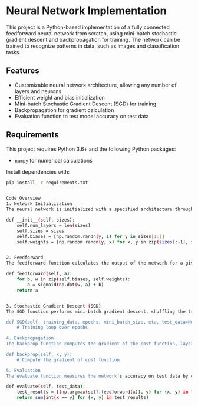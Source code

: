 # Neural Network Implementation

This project is a Python-based implementation of a fully connected feedforward neural network from scratch, using mini-batch stochastic gradient descent and backpropagation for training. The network can be trained to recognize patterns in data, such as images and classification tasks.

## Features

- Customizable neural network architecture, allowing any number of layers and neurons
- Efficient weight and bias initialization
- Mini-batch Stochastic Gradient Descent (SGD) for training
- Backpropagation for gradient calculation
- Evaluation function to test model accuracy on test data

## Requirements

This project requires Python 3.6+ and the following Python packages:
- `numpy` for numerical calculations

Install dependencies with:

```bash
pip install -r requirements.txt


Code Overview
1. Network Initialization
The neural network is initialized with a specified architecture through the sizes parameter, a list containing the number of neurons in each layer. For example, [2, 3, 1] creates a network with three layers: an input layer with 2 neurons, a hidden layer with 3 neurons, and an output layer with 1 neuron.

def __init__(self, sizes):
    self.num_layers = len(sizes)
    self.sizes = sizes
    self.biases = [np.random.randn(y, 1) for y in sizes[1:]]
    self.weights = [np.random.randn(y, x) for x, y in zip(sizes[:-1], sizes[1:])]


2. Feedforward
The feedforward function calculates the output of the network for a given input by passing the data through each layer and applying the activation function.

def feedforward(self, a):
    for b, w in zip(self.biases, self.weights):
        a = sigmoid(np.dot(w, a) + b)
    return a


3. Stochastic Gradient Descent (SGD)
The SGD function performs mini-batch gradient descent, shuffling the training data and creating mini-batches for each epoch. The network's performance can also be evaluated on test data after each epoch.

def SGD(self, training_data, epochs, mini_batch_size, eta, test_data=None):
    # Training loop over epochs

4. Backpropagation
The backprop function computes the gradient of the cost function, layer by layer, to adjust weights and biases. This function uses the chain rule to propagate the error backward from the output layer to the input layer.

def backprop(self, x, y):
    # Compute the gradient of cost function

5. Evaluation
The evaluate function measures the network's accuracy on test data by counting the correct predictions. It assumes the network output is the index of the neuron with the highest activation in the final layer.

def evaluate(self, test_data):
    test_results = [(np.argmax(self.feedforward(x)), y) for (x, y) in test_data]
    return sum(int(x == y) for (x, y) in test_results)

